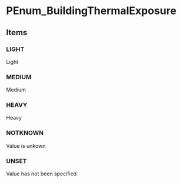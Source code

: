 # PEnum_BuildingThermalExposure


<!-- end of short definition -->
## Items

### LIGHT
Light

### MEDIUM
Medium

### HEAVY
Heavy

### NOTKNOWN
Value is unkown

### UNSET
Value has not been specified
